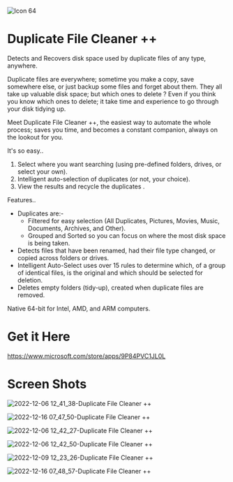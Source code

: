 ![Icon 64](https://user-images.githubusercontent.com/32410442/204256334-b4d2deb9-4292-4d42-bc4b-a532cd116fcc.png)
# Duplicate File Cleaner ++

Detects and Recovers disk space used by duplicate files of any type, anywhere. 

Duplicate files are everywhere; sometime you make a copy, save somewhere else, or just backup some files and forget about them. They all take up valuable disk space; but which ones to delete ? Even if you think you know which ones to delete; it take time and experience to go through your disk tidying up. 

Meet Duplicate File Cleaner ++, the easiest way to automate the whole process; saves you time, and becomes a constant companion, always on the lookout for you.

It's so easy..
1. Select where you want searching (using pre-defined folders, drives, or select your own).
2. Intelligent auto-selection of duplicates (or not, your choice).
3. View the results and recycle the duplicates .

Features..
- Duplicates are:-
  - Filtered for easy selection (All Duplicates, Pictures, Movies, Music, Documents, Archives, and Other).
  - Grouped and Sorted so you can focus on where the most disk space is being taken.
- Detects files that have been renamed, had their file type changed, or copied across folders or drives. 
- Intelligent Auto-Select uses over 15 rules to determine which, of a group of identical files, is the original and which should be selected for deletion.
- Deletes empty folders (tidy-up), created when duplicate files are removed.

Native 64-bit for Intel, AMD, and ARM computers.

# Get it Here

https://www.microsoft.com/store/apps/9P84PVC1JL0L

# Screen Shots

![2022-12-06 12_41_38-Duplicate File Cleaner ++](https://user-images.githubusercontent.com/32410442/206705447-a4e6f41e-0674-45cc-95d8-88aa212f9456.png)

![2022-12-16 07_47_50-Duplicate File Cleaner ++](https://user-images.githubusercontent.com/32410442/208060823-5ee80fe9-83d8-4cff-b21b-d8f0ad9a4ddb.png)

![2022-12-06 12_42_27-Duplicate File Cleaner ++](https://user-images.githubusercontent.com/32410442/206705502-d328705f-3d9a-4c9d-af94-9f01132184e5.png)

![2022-12-06 12_42_50-Duplicate File Cleaner ++](https://user-images.githubusercontent.com/32410442/206705550-ebbc0505-81b5-44c1-b4bc-ee75b7b147fd.png)

![2022-12-09 12_23_26-Duplicate File Cleaner ++](https://user-images.githubusercontent.com/32410442/206705568-e1d658ee-c697-4fdb-8ba3-ec7f9f370000.png)

![2022-12-16 07_48_57-Duplicate File Cleaner ++](https://user-images.githubusercontent.com/32410442/208060856-63dd6275-1e1e-4e49-8e90-3fa6aa06341d.png)







